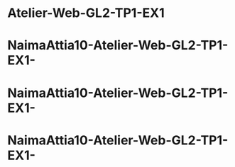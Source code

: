 # Atelier-Web-GL2-TP1-EX1
# NaimaAttia10-Atelier-Web-GL2-TP1-EX1-
# NaimaAttia10-Atelier-Web-GL2-TP1-EX1-
# NaimaAttia10-Atelier-Web-GL2-TP1-EX1-
